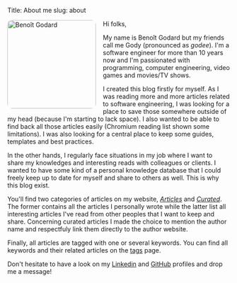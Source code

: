 Title: About me
slug: about

<img style="float: left; margin-right: 1rem; border-radius: 10px" alt="Benoît Godard" src="{static}/images/benoit-godard.jpg" height=200/></picture>

Hi folks,

My name is Benoît Godard but my friends call me Gody (pronounced as _godee_). I'm a software engineer for more than 10 years now and I'm passionated with programming, computer engineering, video games and movies/TV shows.

I created this blog firstly for myself. As I was reading more and more articles related to software engineering, I was looking for a place to save those somewhere outside of my head (because I'm starting to lack space). I also wanted to be able to find back all those articles easily (Chromium reading list shown some limitations). I was also looking for a central place to keep some guides, templates and best practices.

In the other hands, I regularly face situations in my job where I want to share my knowledges and interesting reads with colleagues or clients. I wanted to have some kind of a personal knowledge database that I could freely keep up to date for myself and share to others as well. This is why this blog exist.

You'll find two categories of articles on my website, [_Articles_]({category}articles) and [_Curated_]({category}curated). The former contains all the articles I personally wrote while the latter list all interesting articles I've read from other peoples that I want to keep and share. Concerning curated articles I made the choice to mention the author name and respectfuly link them directly to the author website.

Finally, all articles are tagged with one or several keywords. You can find all keywords and their related articles on the [tags](/tags.html) page.

Don't hesitate to have a look on my [Linkedin](https://www.linkedin.com/in/benoit-godard-0b40a7122/) and [GitHub](https://github.com/g0di) profiles and drop me a message!
